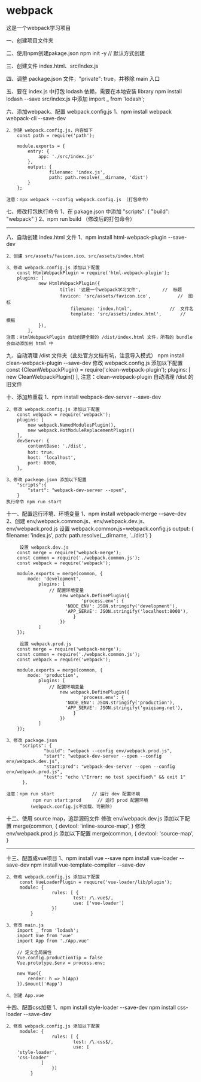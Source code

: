 # webpack
这是一个webpack学习项目

一、创建项目文件夹

二、使用npm创建pakage.json
	npm init -y   // 默认方式创建 

三、创建文件  index.html、src/index.js

四、调整 package.json 文件，"private": true，并移除 main 入口

五、要在 index.js 中打包 lodash 依赖，需要在本地安装 library
	npm install lodash --save
	src/index.js 中添加 import _ from 'lodash';

六、添加webpack、配置 webpack.config.js
	1、npm install webpack webpack-cli --save-dev

	2、创建 webpack.config.js，内容如下
	    const path = require('path');

	    module.exports = {
  	        entry: {
	            app: './src/index.js'
	        },
  	        output: {
    	            filename: 'index.js',
    	            path: path.resolve(__dirname, 'dist')
  	        }
	    };

	注意：npx webpack --config webpack.config.js （打包命令）

七、修改打包执行命令
	1、在 pakage.json 中添加
	     "scripts": {
    		"build": "webpack"
 	      }
	2、npm run build （修改后的打包命令）

--------------------------------------------------------------------------------------------------

八、自动创建 index.html 文件
	1、npm install  html-webpack-plugin  --save-dev

	2、创建 src/assets/favicon.ico、src/assets/index.html

	3、修改 webpack.config.js 添加以下配置
	    const HtmlWebpackPlugin = require('html-webpack-plugin');
	    plugins: [
      	        new HtmlWebpackPlugin({
        	            title: '这是一个webpack学习文件',        //  标题
           	            favicon: 'src/assets/favicon.ico',          //  图标
                            filename: 'index.html',		         //  文件名
            	            template: 'src/assets/index.html',       //  模板
      	        }),
    	    ],
	注意：HtmlWebpackPlugin 自动创建全新的 /dist/index.html 文件，所有的 bundle 会自动添加到 html 中

九、自动清理 /dist 文件夹（此处官方文档有坑，注意导入模式）
	npm install clean-webpack-plugin --save-dev
	修改 webpack.config.js 添加以下配置
	    const {CleanWebpackPlugin} = require('clean-webpack-plugin'); 
	    plugins: [
      	        new CleanWebpackPlugin()
    	    ],
	注意：clean-webpack-plugin 自动清理 /dist 的旧文件

十、添加热重载
	1、npm install  webpack-dev-server --save-dev

	2、修改 webpack.config.js 添加以下配置
	    const webpack = require('webpack');
	    plugins: [
	        new webpack.NamedModulesPlugin(),
	        new webpack.HotModuleReplacementPlugin()
	    ],
	    devServer: {
	        contentBase: './dist',
	        hot: true，
	        host: 'localhost',
	        port: 8000,
	    },

	3、修改 packege.json 添加以下配置
	    "scripts":{
	        "start": "webpack-dev-server --open",
	    }
	执行命令 npm run start

十一、配置运行环境、环境变量
	1、npm install webpack-merge --save-dev
	2、创建 env/webpack.common.js、env/webpack.dev.js、env/webpack.prod.js
	     设置 webpack.common.js=webpack.config.js
	     	output: {
    	            filename: 'index.js',
    	            path: path.resolve(__dirname, '../dist')
  	       	 }
		 
	     设置 webpack.dev.js
		const merge = require('webpack-merge');
		const common = require('./webpack.common.js');
		const webpack = require('webpack');

		module.exports = merge(common, {
		    mode: 'development',
    		    plugins: [
       		        // 配置环境变量
        		        new webpack.DefinePlugin({
            		            'process.env': {
                		  'NODE_ENV': JSON.stringify('development'),
                		  'APP_SERVE': JSON.stringify('localhost:8000'),
           		             }
        		        })
    		    ]
		});
		
	     设置 webpack.prod.js
		const merge = require('webpack-merge');
		const common = require('./webpack.common.js');
		const webpack = require('webpack');

		module.exports = merge(common, {
		    mode: 'production',
    		    plugins: [
       		        // 配置环境变量
        		        new webpack.DefinePlugin({
            		            'process.env': {
                		  'NODE_ENV': JSON.stringify('production'),
                		  'APP_SERVE': JSON.stringify('guiqiang.net'),
           		             }
        		        })
    		    ]
		});
		
	3、修改 package.json
	     "scripts": {
    	          "build": "webpack --config env/webpack.prod.js",
    	          "start": "webpack-dev-server --open --config env/webpack.dev.js",
    	          "start:prod": "webpack-dev-server --open --config env/webpack.prod.js",
    	          "test": "echo \"Error: no test specified\" && exit 1"
  	      },

	注意：npm run start              // 运行 dev 配置环境
	          npm run start:prod      // 运行 prod 配置环境
	         (webpack.config.js不加载、可删除)

十二、使用 source map，追踪源码文件
	修改 env/webpack.dev.js 添加以下配置
	    merge(common, {
	        devtool: 'inline-source-map',
	    }
	修改 env/webpack.prod.js 添加以下配置
	    merge(common, {
	        devtool: 'source-map', 
	    }

---------------------------------------------------------------------------------------------------

十三、配置成vue项目
	1、npm install vue --save
	     npm install vue-loader --save-dev
	     npm install vue-template-compiler --save-dev

	2、修改 webpack.config.js 添加以下配置
	     const VueLoaderPlugin = require('vue-loader/lib/plugin');
	     module: {
        	         rules: [ {
            	             test: /\.vue$/,
            	             use: ['vue-loader']
        	         }]
    	     }

	3、修改 main.js
	    import _ from 'lodash';
	    import Vue from 'vue'
	    import App from './App.vue'

	    // 定义全局属性
	    Vue.config.productionTip = false
	    Vue.prototype.$env = process.env;

	    new Vue({
  	        render: h => h(App)
	    }).$mount('#app')

	4、创建 App.vue

十四、配置css加载
	1、npm install style-loader --save-dev
	     npm install css-loader --save-dev

	2、修改 webpack.config.js 添加以下配置
	     module: {
        	         rules: [ {
            	             test: /\.css$/,
            	             use: [
		'style-loader',
		'css-loader'
	             ]
        	         }]
    	     }










